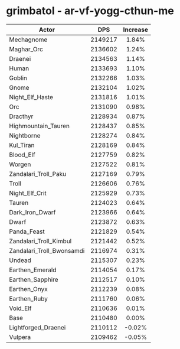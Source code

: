 # grimbatol - ar-vf-yogg-cthun-me
| Actor | DPS | Increase |
|---|:---:|:---:|
|Mechagnome|2149217|1.84%|
|Maghar_Orc|2136602|1.24%|
|Draenei|2134563|1.14%|
|Human|2133693|1.10%|
|Goblin|2132266|1.03%|
|Gnome|2132104|1.02%|
|Night_Elf_Haste|2131816|1.01%|
|Orc|2131090|0.98%|
|Dracthyr|2128934|0.87%|
|Highmountain_Tauren|2128437|0.85%|
|Nightborne|2128274|0.84%|
|Kul_Tiran|2128169|0.84%|
|Blood_Elf|2127759|0.82%|
|Worgen|2127522|0.81%|
|Zandalari_Troll_Paku|2127169|0.79%|
|Troll|2126606|0.76%|
|Night_Elf_Crit|2125929|0.73%|
|Tauren|2124023|0.64%|
|Dark_Iron_Dwarf|2123966|0.64%|
|Dwarf|2123872|0.63%|
|Panda_Feast|2121829|0.54%|
|Zandalari_Troll_Kimbul|2121442|0.52%|
|Zandalari_Troll_Bwonsamdi|2116974|0.31%|
|Undead|2115307|0.23%|
|Earthen_Emerald|2114054|0.17%|
|Earthen_Sapphire|2112517|0.10%|
|Earthen_Onyx|2112239|0.08%|
|Earthen_Ruby|2111760|0.06%|
|Void_Elf|2110636|0.01%|
|Base|2110480|0.00%|
|Lightforged_Draenei|2110112|-0.02%|
|Vulpera|2109462|-0.05%|
